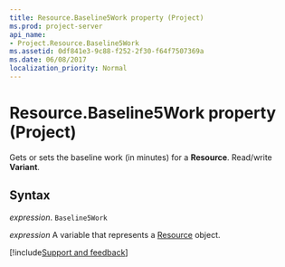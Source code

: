 ```yaml
---
title: Resource.Baseline5Work property (Project)
ms.prod: project-server
api_name:
- Project.Resource.Baseline5Work
ms.assetid: 0df841e3-9c88-f252-2f30-f64f7507369a
ms.date: 06/08/2017
localization_priority: Normal
---
```



# Resource.Baseline5Work property (Project)

Gets or sets the baseline work (in minutes) for a  **Resource**. Read/write **Variant**.


## Syntax

_expression_. `Baseline5Work`

_expression_ A variable that represents a [Resource](./Project.Resource.md) object.

[!include[Support and feedback](~/includes/feedback-boilerplate.md)]